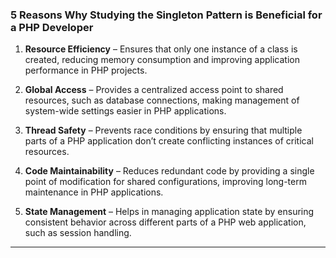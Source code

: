 ### **5 Reasons Why Studying the Singleton Pattern is Beneficial for a PHP Developer**  

1. **Resource Efficiency** – Ensures that only one instance of a class is created, reducing memory consumption and improving application performance in PHP projects.  

2. **Global Access** – Provides a centralized access point to shared resources, such as database connections, making management of system-wide settings easier in PHP applications.  

3. **Thread Safety** – Prevents race conditions by ensuring that multiple parts of a PHP application don’t create conflicting instances of critical resources.  

4. **Code Maintainability** – Reduces redundant code by providing a single point of modification for shared configurations, improving long-term maintenance in PHP applications.  

5. **State Management** – Helps in managing application state by ensuring consistent behavior across different parts of a PHP web application, such as session handling.  

---  

